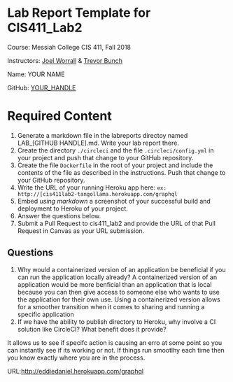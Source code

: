 # Lab Report Template for CIS411_Lab2
Course: Messiah College CIS 411, Fall 2018

Instructors: [Joel Worrall](https://github.com/tangollama) & [Trevor Bunch](https://github.com/trevordbunch)

Name: YOUR NAME

GitHub: [YOUR_HANDLE](https://github.com/YOUR_HANDLE)

# Required Content

1. Generate a markdown file in the labreports directoy named LAB_[GITHUB HANDLE].md. Write your lab report there.
2. Create the directory ```./circleci``` and the file ```.circleci/config.yml``` in your project and push that change to your GitHub repository.
3. Create the file ```Dockerfile``` in the root of your project and include the contents of the file as described in the instructions. Push that change to your GitHub repository.
4. Write the URL of your running Heroku app here: ```ex: http://[cis411lab2-tangollama.herokuapp.com/graphql```
5. Embed _using markdown_ a screenshot of your successful build and deployment to Heroku of your project.
6. Answer the questions below.
7. Submit a Pull Request to cis411_lab2 and provide the URL of that Pull Request in Canvas as your URL submission.

## Questions
1. Why would a containerized version of an application be beneficial if you can run the application locally already?
A containerized version of an application would be more benficial than an application that is local because you can then give access to someone else who wants to use the application for their own use. Using a containerized version allows for a smoother transition when it comes to sharing and running a specific application
2. If we have the ability to publish directory to Heroku, why involve a CI solution like CircleCI? What benefit does it provide?

It allows us to see if specifc action is causing an erro at some point so you can instantly see if its working or not. If things run smootlhy each time then you know exactly where you are in the process.

URL:http://eddiedaniel.herokuapp.com/graphql